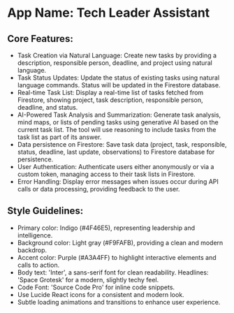 # **App Name**: Tech Leader Assistant

## Core Features:

- Task Creation via Natural Language: Create new tasks by providing a description, responsible person, deadline, and project using natural language.
- Task Status Updates: Update the status of existing tasks using natural language commands. Status will be updated in the Firestore database.
- Real-time Task List: Display a real-time list of tasks fetched from Firestore, showing project, task description, responsible person, deadline, and status.
- AI-Powered Task Analysis and Summarization: Generate task analysis, mind maps, or lists of pending tasks using generative AI based on the current task list. The tool will use reasoning to include tasks from the task list as part of its answer.
- Data persistence on Firestore: Save task data (project, task, responsible, status, deadline, last update, observations) to Firestore database for persistence.
- User Authentication: Authenticate users either anonymously or via a custom token, managing access to their task lists in Firestore.
- Error Handling: Display error messages when issues occur during API calls or data processing, providing feedback to the user.

## Style Guidelines:

- Primary color: Indigo (#4F46E5), representing leadership and intelligence.
- Background color: Light gray (#F9FAFB), providing a clean and modern backdrop.
- Accent color: Purple (#A3A4FF) to highlight interactive elements and calls to action.
- Body text: 'Inter', a sans-serif font for clean readability. Headlines: 'Space Grotesk' for a modern, slightly techy feel.
- Code Font: 'Source Code Pro' for inline code snippets.
- Use Lucide React icons for a consistent and modern look.
- Subtle loading animations and transitions to enhance user experience.